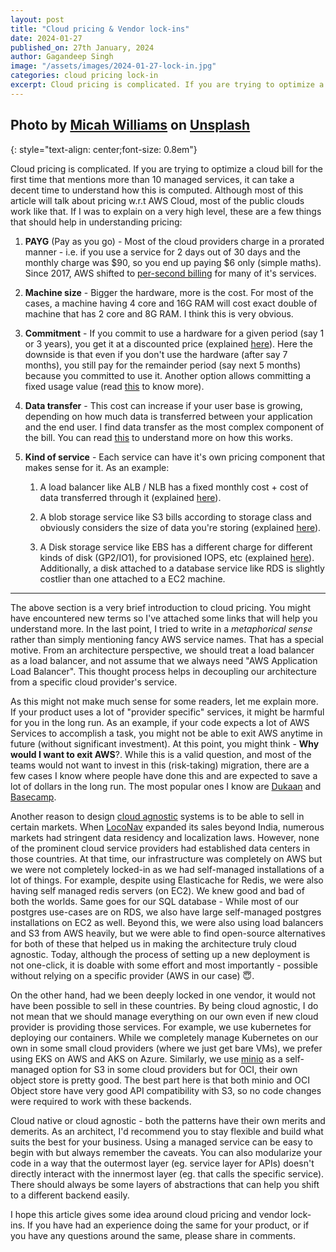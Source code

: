 ```yaml
---
layout: post
title: "Cloud pricing & Vendor lock-ins"
date: 2024-01-27
published_on: 27th January, 2024
author: Gagandeep Singh
image: "/assets/images/2024-01-27-lock-in.jpg"
categories: cloud pricing lock-in
excerpt: Cloud pricing is complicated. If you are trying to optimize a cloud bill for the first time that mentions more than 10 managed services, it can take a decent time to understand how this is computed. Although most of....
---
```


Photo by <a href="https://unsplash.com/@mr_williams_photography?utm_content=creditCopyText&utm_medium=referral&utm_source=unsplash">Micah Williams</a> on <a href="https://unsplash.com/photos/black-and-gray-code-padlock-anchored-on-chain-link-fence-selective-focus-photo-lmFJOx7hPc4?utm_content=creditCopyText&utm_medium=referral&utm_source=unsplash">Unsplash</a>
---
{: style="text-align: center;font-size: 0.8em"}

Cloud pricing is complicated. If you are trying to optimize a cloud bill for the first time that mentions more than 10 managed services, it can take a decent time to understand how this is computed. Although most of this article will talk about pricing w.r.t AWS Cloud, most of the public clouds work like that. If I was to explain on a very high level, these are a few things that should help in understanding pricing:

1. **PAYG** (Pay as you go) - Most of the cloud providers charge in a prorated manner - i.e. if you use a service for 2 days out of 30 days and the monthly charge was $90, so you end up paying $6 only (simple maths). Since 2017, AWS shifted to [per-second billing](https://aws.amazon.com/blogs/aws/new-per-second-billing-for-ec2-instances-and-ebs-volumes/) for many of it's services.

2. **Machine size** - Bigger the hardware, more is the cost. For most of the cases, a machine having 4 core and 16G RAM will cost exact double of machine that has 2 core and 8G RAM. I think this is very obvious.

3. **Commitment** - If you commit to use a hardware for a given period (say 1 or 3 years), you get it at a discounted price (explained [here](https://aws.amazon.com/ec2/pricing/reserved-instances/)). Here the downside is that even if you don't use the hardware (after say 7 months), you still pay for the remainder period (say next 5 months) because you committed to use it. Another option allows committing a fixed usage value (read [this](https://aws.amazon.com/savingsplans/) to know more).

4. **Data transfer** - This cost can increase if your user base is growing, depending on how much data is transferred between your application and the end user. I find data transfer as the most complex component of the bill. You can read [this](https://aws.amazon.com/blogs/architecture/overview-of-data-transfer-costs-for-common-architectures/) to understand more on how this works.

5. **Kind of service** - Each service can have it's own pricing component that makes sense for it. As an example:

    1. A load balancer like ALB / NLB has a fixed monthly cost + cost of data transferred through it (explained [here](https://aws.amazon.com/elasticloadbalancing/pricing/)).

    2. A blob storage service like S3 bills according to storage class and obviously considers the size of data you're storing (explained [here](https://aws.amazon.com/s3/pricing/)).

    3. A Disk storage service like EBS has a different charge for different kinds of disk (GP2/IO1), for provisioned IOPS, etc (explained [here](https://aws.amazon.com/ebs/pricing/)). Additionally, a disk attached to a database service like RDS is slightly costlier than one attached to a EC2 machine.


---

The above section is a very brief introduction to cloud pricing. You might have encountered new terms so I've attached some links that will help you understand more. In the last point, I tried to write in a *metaphorical sense* rather than simply mentioning fancy AWS service names. That has a special motive. From an architecture perspective, we should treat a load balancer as a load balancer, and not assume that we always need "AWS Application Load Balancer". This thought process helps in decoupling our architecture from a specific cloud provider's service.

As this might not make much sense for some readers, let me explain more. If your product uses a lot of "provider specific" services, it might be harmful for you in the long run. As an example, if your code expects a lot of AWS Services to accomplish a task, you might not be able to exit AWS anytime in future (without significant investment). At this point, you might think - **Why would I want to exit AWS**?. While this is a valid question, and most of the teams would not want to invest in this (risk-taking) migration, there are a few cases I know where people have done this and are expected to save a lot of dollars in the long run. The most popular ones I know are [Dukaan](https://www.youtube.com/watch?v=vFxQyZX84Ro) and [Basecamp](https://world.hey.com/dhh/we-have-left-the-cloud-251760fb).

Another reason to design [cloud agnostic](https://www.synopsys.com/cloud/insights/cloud-native-vs-cloud-agnostic.html) systems is to be able to sell in certain markets. When [LocoNav](https://loconav.com/) expanded its sales beyond India, numerous markets had stringent data residency and localization laws. However, none of the prominent cloud service providers had established data centers in those countries. At that time, our infrastructure was completely on AWS but we were not completely locked-in as we had self-managed installations of a lot of things. For example, despite using Elasticache for Redis, we were also having self managed redis servers (on EC2). We knew good and bad of both the worlds. Same goes for our SQL database - While most of our postgres use-cases are on RDS, we also have large self-managed postgres installations on EC2 as well. Beyond this, we were also using load balancers and S3 from AWS heavily, but we were able to find open-source alternatives for both of these that helped us in making the architecture truly cloud agnostic. Today, although the process of setting up a new deployment is not one-click, it is doable with some effort and most importantly - possible without relying on a specific provider (AWS in our case) 😇.

On the other hand, had we been deeply locked in one vendor, it would not have been possible to sell in these countries. By being cloud agnostic, I do not mean that we should manage everything on our own even if new cloud provider is providing those services. For example, we use kubernetes for deploying our containers. While we completely manage Kubernetes on our own in some small cloud providers (where we just get bare VMs), we prefer using EKS on AWS and AKS on Azure. Similarly, we use [minio](https://min.io/) as a self-managed option for S3 in some cloud providers but for OCI, their own object store is pretty good. The best part here is that both minio and OCI Object store have very good API compatibility with S3, so no code changes were required to work with these backends.

Cloud native or cloud agnostic - both the patterns have their own merits and demerits. As an architect, I'd recommend you to stay flexible and build what suits the best for your business. Using a managed service can be easy to begin with but always remember the caveats. You can also modularize your code in a way that the outermost layer (eg. service layer for APIs) doesn't directly interact with the innermost layer (eg. that calls the specific service). There should always be some layers of abstractions that can help you shift to a different backend easily.

I hope this article gives some idea around cloud pricing and vendor lock-ins. If you have had an experience doing the same for your product, or if you have any questions around the same, please share in comments.
